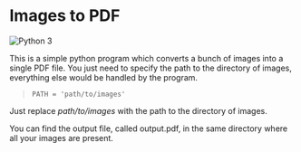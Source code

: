 # Images to PDF

![Python 3](https://camo.githubusercontent.com/f3d11c8a75d0ff96997b10420df4fc52aafe96b4ee6c078f8fb10fcff5c497d5/68747470733a2f2f696d672e736869656c64732e696f2f62616467652f507974686f6e2d332d677265656e2e7376673f7374796c653d666f722d7468652d6261646765266c6f676f3d707974686f6e)

This is a simple python program which converts a bunch of images into a single PDF file. You just need to specify the path to the directory of images, everything else would be handled by the program.

> `PATH = 'path/to/images'`

Just replace _path/to/images_ with the path to the directory of images.

You can find the output file, called output.pdf, in the same directory where all your images are present.

